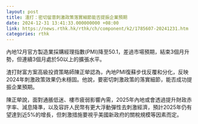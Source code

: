 ```yaml
---
layout: post
title: 渣打：密切留意刺激政策落實細節能否提振企業預期
date: 2024-12-31 13:41:33.000000000 +08:00
link: https://news.rthk.hk/rthk/ch/component/k2/1785607-20241231.htm
categories: rthk
---
```


內地12月官方製造業採購經理指數(PMI)降至50.1，差過市場預期，結束3個月升勢，但連續3個月處於50以上的擴張水平。

渣打財富方案高級投資策略師陳正犖認為，內地PMI復蘇步伐反覆和分化，反映2024年刺激政策效果仍未穩固。他說，要密切刺激政策的落實細節，能否成功提振企業預期。

陳正犖說，面對通脹低迷、樓市疲弱影響內需，2025年內地或會透過提升財政赤字率、減息降準，以及容許人民幣有更大浮動彈性去刺激經濟，預計2025年仍有望達到近5%的增長，但刺激措施要視乎美國新政府的關稅規模等因素而定。
